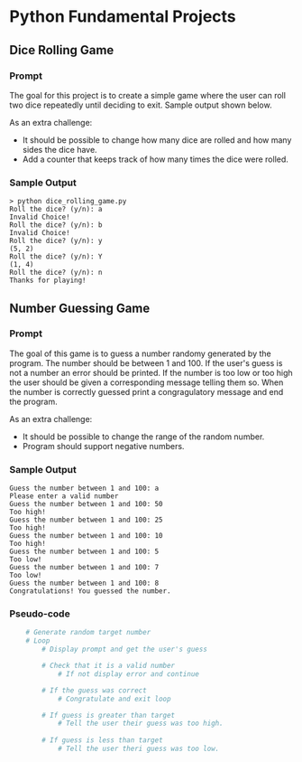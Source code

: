 # Python Fundamental Projects

## Dice Rolling Game
### Prompt
The goal for this project is to create a simple game where the user can roll two dice repeatedly until deciding to exit. Sample output shown below.

As an extra challenge:
- It should be possible to change how many dice are rolled and how many sides the dice have.
- Add a counter that keeps track of how many times the dice were rolled.
### Sample Output
```
> python dice_rolling_game.py
Roll the dice? (y/n): a
Invalid Choice!
Roll the dice? (y/n): b
Invalid Choice!
Roll the dice? (y/n): y
(5, 2)
Roll the dice? (y/n): Y
(1, 4)
Roll the dice? (y/n): n
Thanks for playing!
```


## Number Guessing Game
### Prompt
The goal of this game is to guess a number randomy generated by the program. The number should be between 1 and 100. If the user's guess is not a number an error should be printed. If the number is too low or too high the user should be given a corresponding message telling them so. When the number is correctly guessed print a congragulatory message and end the program.

As an extra challenge:
- It should be possible to change the range of the random number.
- Program should support negative numbers.

### Sample Output
```
Guess the number between 1 and 100: a
Please enter a valid number
Guess the number between 1 and 100: 50
Too high!
Guess the number between 1 and 100: 25
Too high!
Guess the number between 1 and 100: 10
Too high!
Guess the number between 1 and 100: 5
Too low!
Guess the number between 1 and 100: 7
Too low!
Guess the number between 1 and 100: 8
Congratulations! You guessed the number.
```

### Pseudo-code
```python
    # Generate random target number
    # Loop
        # Display prompt and get the user's guess

        # Check that it is a valid number
            # If not display error and continue

        # If the guess was correct
            # Congratulate and exit loop

        # If guess is greater than target
            # Tell the user their guess was too high.
        
        # If guess is less than target
            # Tell the user theri guess was too low.
```